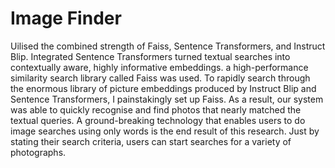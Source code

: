 # Image Finder
Uilised the combined strength of Faiss, Sentence Transformers, and Instruct Blip. Integrated Sentence Transformers turned textual searches into contextually aware, highly informative embeddings. a high-performance similarity search library called Faiss was used. To rapidly search through the enormous library of picture embeddings produced by Instruct Blip and Sentence Transformers, I painstakingly set up Faiss. As a result, our system was able to quickly recognise and find photos that nearly matched the textual queries. A ground-breaking technology that enables users to do image searches using only words is the end result of this research. Just by stating their search criteria, users can start searches for a variety of photographs.
